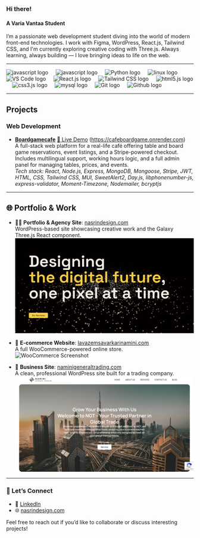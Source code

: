 ### Hi there!

#### A Varia Vantaa Student

I’m a passionate web development student diving into the world of modern front-end technologies. I work with Figma, WordPress, React.js, Tailwind CSS, and I'm currently exploring creative coding with Three.js. Always learning, always building — I love bringing ideas to life on the web.

---

<div align="left">
    <img src="https://cdn.jsdelivr.net/gh/devicons/devicon/icons/figma/figma-original.svg" height="40" alt="javascript logo" />
  <img width="12" />
  <img src="https://cdn.jsdelivr.net/gh/devicons/devicon/icons/javascript/javascript-original.svg" height="40" alt="javascript logo" />
  <img width="12" />
  <img src="https://cdn.jsdelivr.net/gh/devicons/devicon/icons/python/python-original.svg" height="40" alt="Python logo" />
  <img width="12" />
  <img src="https://cdn.jsdelivr.net/gh/devicons/devicon/icons/linux/linux-original.svg" height="40" alt="linux logo" />
  <img width="12" />
  <img src="https://cdn.jsdelivr.net/gh/devicons/devicon/icons/vscode/vscode-original.svg" height="40" alt="VS Code logo" />
  <img width="12" />
  <img src="https://cdn.jsdelivr.net/gh/devicons/devicon/icons/react/react-original.svg" height="40" alt="React.js logo" />
  <img width="12" />
  <img src="https://cdn.jsdelivr.net/gh/devicons/devicon/icons/tailwindcss/tailwindcss-original.svg" height="40" alt="Tailwind CSS logo" />
  <img width="12" />
  <img src="https://cdn.jsdelivr.net/gh/devicons/devicon/icons/html5/html5-original.svg" height="40" alt="html5.js logo" />
  <img width="12" />
  <img src="https://cdn.jsdelivr.net/gh/devicons/devicon/icons/css3/css3-original.svg" height="40" alt="css3.js logo" />
  <img width="12" />
  <img src="https://cdn.jsdelivr.net/gh/devicons/devicon/icons/mysql/mysql-original.svg" height="40" alt="mysql logo" />
  <img width="12" />
  <img src="https://cdn.jsdelivr.net/gh/devicons/devicon/icons/git/git-original.svg" height="40" alt="Git logo" />
  <img width="12" />
  <img src="https://cdn.jsdelivr.net/gh/devicons/devicon/icons/github/github-original.svg" height="40" alt="Github logo" />
</div>

---

## Projects

### Web Development

- [**Boardgamecafe**](https://github.com/Nasrin-MT/boardgamecafe)
  [🔗 Live Demo](https://cafeboardgame.onrender.com) (https://cafeboardgame.onrender.com)  
   A full-stack web platform for a real-life café offering table and board game reservations, event listings, and a Stripe-powered checkout. Includes multilingual support, working hours logic, and a full admin panel for managing tables, prices, and events.  
   _Tech stack: React, Node.js, Express, MongoDB, Mongoose, Stripe, JWT, HTML, CSS, Tailwind CSS, MUI, SweetAlert2, Day.js, libphonenumber-js, express-validator, Moment-Timezone, Nodemailer, bcryptjs_

---

## 🌐 Portfolio & Work

- 🧑‍🎨 **Portfolio & Agency Site**: [nasrindesign.com](https://nasrindesign.com/home)  
   WordPress-based site showcasing creative work and the Galaxy Three.js React component.
  ![Agency Screenshot](./agency.png)

- 🛒 **E-commerce Website**: [lavazemsavarkarinamini.com](https://lavazemsavarkarinamini.com/)  
  A full WooCommerce-powered online store.
  ![WooCommerce Screenshot](./woo.png)

- 🏢 **Business Site**: [naminigeneraltrading.com](https://naminigeneraltrading.com/)  
  A clean, professional WordPress site built for a trading company.
  ![Business Website Screenshot](./bp.png)

---

### 🤝 Let’s Connect

- 💼 [LinkedIn](https://www.linkedin.com/in/nasrin-tabar-787205205/)
- 🌐 [nasrindesign.com](https://nasrindesign.com/home)

Feel free to reach out if you’d like to collaborate or discuss interesting projects!

<!--
**Nasrin-MT/Nasrin-MT** is a ✨ _special_ ✨ repository because its `README.md` (this file) appears on your GitHub profile.

Here are some ideas to get you started:

- 🔭 I’m currently working on ...
- 🌱 I’m currently learning ...
- 👯 I’m looking to collaborate on ...
- 🤔 I’m looking for help with ...
- 💬 Ask me about ...
- 📫 How to reach me: ...
- 😄 Pronouns: ...
- ⚡ Fun fact: ...
-->
